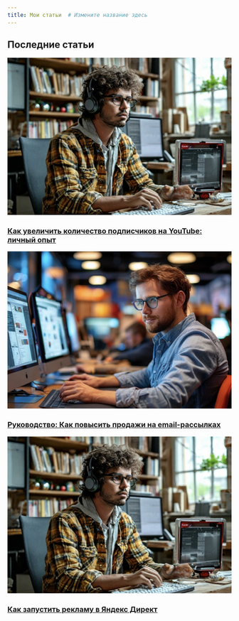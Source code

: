 ```yaml
---
title: Мои статьи  # Измените название здесь
---
```


<!-- Yandex.Metrika counter --> 
<script type="text/javascript" > 
   (function(m,e,t,r,i,k,a){m[i]=m[i]||function(){(m[i].a=m[i].a||[]).push(arguments)}; 
   m[i].l=1*new Date(); 
   for (var j = 0; j < document.scripts.length; j++) {if (document.scripts[j].src === r) { return; }} 
   k=e.createElement(t),a=e.getElementsByTagName(t)[0],k.async=1,k.src=r,a.parentNode.insertBefore(k,a)}) 
   (window, document, "script", "https://mc.yandex.ru/metrika/tag.js", "ym"); 
 
   ym(98576815, "init", { 
        clickmap:true, 
        trackLinks:true, 
        accurateTrackBounce:true, 
        webvisor:true 
   }); 
</script> 
<noscript><div><img src="https://mc.yandex.ru/watch/98576815" style="position:absolute; left:-9999px;" alt="" /></div></noscript> 
<!-- /Yandex.Metrika counter -->

## Последние статьи  
 
<div class="articles-grid">  
  <div class="article">  
    <img src="blog/images/post 1.JPG" alt="Обложка статьи 1">  
    <h3><a href="articles/blog/articles1.md">Как увеличить количество подписчиков на YouTube: личный опыт</a></h3>  
  </div>  
  <div class="article">  
    <img src="blog/images/post2.JPG" alt="Обложка статьи 2">  
    <h3><a href="articles/article2.md">Руководство: Как повысить продажи на email-рассылках</a></h3>  
  </div>  
  <div class="article">  
    <img src="blog/images/post 1.JPG" alt="Обложка статьи 3">  
    <h3><a href="articles/article3.md">Как запустить рекламу в Яндекс Директ</a></h3>  
  </div>  
  </div> 
</div>